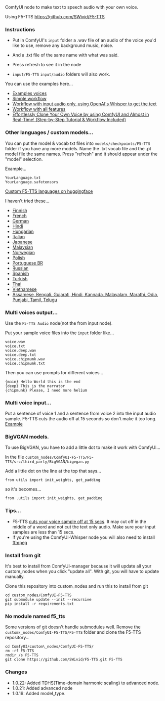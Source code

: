 
ComfyUI node to make text to speech audio with your own voice.

Using F5-TTS https://github.com/SWivid/F5-TTS


### Instructions

* Put in ComfyUI's `input` folder a .wav file of an audio of the voice you'd like to use, remove any background music, noise.
* And a .txt file of the same name with what was said.
* Press refresh to see it in the node

* `input/F5-TTS` `input/audio` folders will also work.

You can use the examples here...
* [Examples voices](example_workflows/)
* [Simple workflow](example_workflows/simple_ComfyUI_F5TTS_workflow.json)
* [Workflow with input audio only, using OpenAI's Whisper to get the text](example_workflows/F5TTS_whisper_workflow.json)
* [Workflow with all features](example_workflows/F5TTS-test-all.json)
* [Effortlessly Clone Your Own Voice by using ComfyUI and Almost in Real-Time! (Step-by-Step Tutorial & Workflow Included)](https://www.reddit.com/r/StableDiffusion/comments/1id8spa/effortlessly_clone_your_own_voice_by_using/)


### Other languages / custom models...

You can put the model & vocab txt files into `models/checkpoints/F5-TTS` folder if you have any more models.  Name the .txt vocab file and the .pt model file the same names.  Press "refresh" and it should appear under the "model" selection.

Example...
```
YourLanguage.txt
YourLanguage.safetensors
```

[Custom F5-TTS languages on huggingface](https://huggingface.co/models?search=f5)

I haven't tried these...
* [Finnish](https://huggingface.co/AsmoKoskinen/F5-TTS_Finnish_Model)
* [French](https://huggingface.co/RASPIAUDIO/F5-French-MixedSpeakers-reduced)
* [German](https://huggingface.co/aihpi/F5-TTS-German)
* [Hindi](https://huggingface.co/SPRINGLab/F5-Hindi-24KHz)
* [Hungarian](https://huggingface.co/sarpba/F5-TTS-Hun)
* [Italian](https://huggingface.co/alien79/F5-TTS-italian)
* [Japanese](https://huggingface.co/Jmica/F5TTS)
* [Malaysian](https://huggingface.co/mesolitica/Malaysian-F5-TTS)
* [Norwegian](https://huggingface.co/akhbar/F5_Norwegian)
* [Polish](https://huggingface.co/Gregniuki/F5-tts_English_German_Polish/tree/main/Polish)
* [Portuguese BR](https://huggingface.co/firstpixel/F5-TTS-pt-br)
* [Russian](https://huggingface.co/hotstone228/F5-TTS-Russian)
* [Spanish](https://huggingface.co/jpgallegoar/F5-Spanish)
* [Turkish](https://huggingface.co/marduk-ra/F5-TTS-Turkish)
* [Thai](https://huggingface.co/VIZINTZOR/F5-TTS-THAI)
* [Vietnamese](https://huggingface.co/yukiakai/F5-TTS-Vietnamese)
* [Assamese, Bengali, Gujarati, Hindi, Kannada, Malayalam, Marathi, Odia, Punjabi, Tamil, Telugu](https://huggingface.co/ShriAishu/hindiSpeech)

### Multi voices output...

Use the `F5-TTS Audio` node(not the from input node).

Put your sample voice files into the `input` folder like...
```
voice.wav
voice.txt
voice.deep.wav
voice.deep.txt
voice.chipmunk.wav
voice.chipmunk.txt
```

Then you can use prompts for different voices...
```
{main} Hello World this is the end
{deep} This is the narrator
{chipmunk} Please, I need more helium
```

### Multi voice input...

Put a sentence of voice 1 and a sentence from voice 2 into the input audio sample.  F5-TTS cuts the audio off at 15 seconds so don't make it too long.
[Example](https://github.com/niknah/ComfyUI-F5-TTS/issues/29)

### BigVGAN models.

To use BigVGAN, you have to add a little dot to make it work with ComfyUI...

In the file `custom_nodes/ComfyUI-F5-TTS/F5-TTS/src/third_party/BigVGAN/bigvgan.py`

Add a little dot on the line at the top that says...

`from utils import init_weights, get_padding`

so it's becomes...

`from .utils import init_weights, get_padding`


### Tips...

 * F5-TTS [cuts your voice sample off at 15 secs](https://github.com/SWivid/F5-TTS/blob/8898d05e374bcb8d3fc0b1286037e95df61f491f/src/f5_tts/infer/utils_infer.py#L315).   It may cut off in the middle of a word and not cut the text only audio.   Make sure your input samples are less than 15 secs.
 * If you're using the ComfyUI-Whisper node you will also need to install [ffmpeg](https://ffmpeg.org/download.html)


### Install from git

It's best to install from ComfyUI-manager because it will update all your custom\_nodes when you click "update all".  With git, you will have to update manually.

Clone this repository into custom\_nodes and run this to install from git
```
cd custom_nodes/ComfyUI-F5-TTS
git submodule update --init --recursive
pip install -r requirements.txt
```

### No module named f5\_tts

Some versions of git doesn't handle submodules well.  Remove the `custom\_nodes/ComfyUI-F5-TTS/F5-TTS` folder and clone the F5-TTS repository...
```
cd ComfyUI/custom\_nodes/ComfyUI-F5-TTS/
rm -rf F5-TTS
rmdir /s F5-TTS
git clone https://github.com/SWivid/F5-TTS.git F5-TTS
```

### Changes

* 1.0.22: Added TDHS(Time-domain harmonic scaling) to advanced node.
* 1.0.21: Added advanced node
* 1.0.19: Added model\_type.
